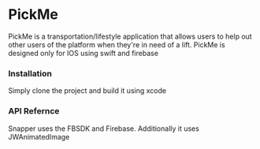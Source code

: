 # PickMe

PickMe is a transportation/lifestyle application that allows users to help out other users of the platform when they're in need of a lift. PickMe is designed only for IOS using swift and firebase

### Installation
Simply clone the project and build it using xcode

### API Refernce
Snapper uses the FBSDK and Firebase. Additionally it uses JWAnimatedImage
